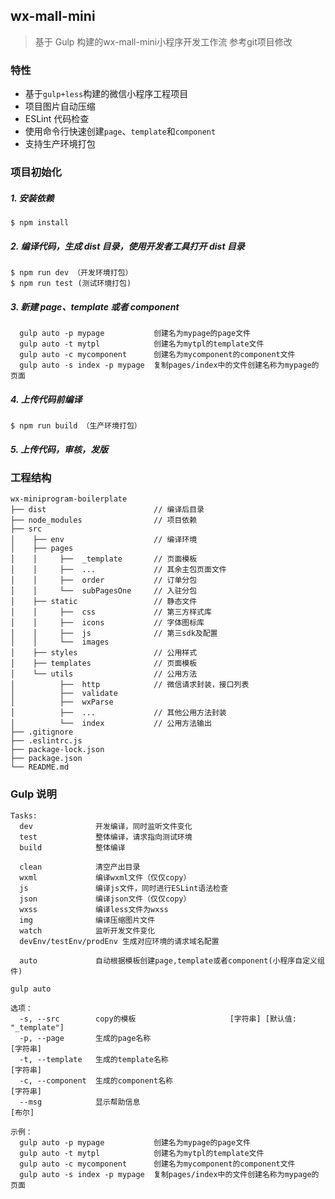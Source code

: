 ## wx-mall-mini

> 基于 Gulp 构建的wx-mall-mini小程序开发工作流
> 参考git项目修改
### 特性

- 基于`gulp+less`构建的微信小程序工程项目
- 项目图片自动压缩
- ESLint 代码检查
- 使用命令行快速创建`page`、`template`和`component`
- 支持生产环境打包

### 项目初始化

##### 1. 安装依赖

```
$ npm install
```

##### 2. 编译代码，生成 dist 目录，使用开发者工具打开 dist 目录

```
$ npm run dev （开发环境打包）
$ npm run test (测试环境打包)
```

##### 3. 新建 page、template 或者 component

```
  gulp auto -p mypage           创建名为mypage的page文件
  gulp auto -t mytpl            创建名为mytpl的template文件
  gulp auto -c mycomponent      创建名为mycomponent的component文件
  gulp auto -s index -p mypage  复制pages/index中的文件创建名称为mypage的页面
```

##### 4. 上传代码前编译

```
$ npm run build （生产环境打包）
```

##### 5. 上传代码，审核，发版

### 工程结构

```
wx-miniprogram-boilerplate
├── dist                        // 编译后目录
├── node_modules                // 项目依赖
├── src
│    ├── env                    // 编译环境
│    ├── pages
│    │     ├──  _template       // 页面模板
│    │     ├──  ...             // 其余主包页面文件
│    │     ├──  order           // 订单分包
│    │     └──  subPagesOne     // 入驻分包
│    ├── static                 // 静态文件
│    │     ├──  css             // 第三方样式库
│    │     ├──  icons           // 字体图标库
│    │     ├──  js              // 第三sdk及配置
│    │     └──  images
│    ├── styles                 // 公用样式
│    ├── templates              // 页面模板
│    └── utils                  // 公用方法
│          ├──  http            // 微信请求封装，接口列表
│          ├──  validate
│          ├──  wxParse
│          ├──  ...             // 其他公用方法封装
│          └──  index           // 公用方法输出
├── .gitignore
├── .eslintrc.js
├── package-lock.json
├── package.json
└── README.md

```

### Gulp 说明

```
Tasks:
  dev              开发编译，同时监听文件变化
  test             整体编译，请求指向测试环境
  build            整体编译

  clean            清空产出目录
  wxml             编译wxml文件（仅仅copy）
  js               编译js文件，同时进行ESLint语法检查
  json             编译json文件（仅仅copy）
  wxss             编译less文件为wxss
  img              编译压缩图片文件
  watch            监听开发文件变化
  devEnv/testEnv/prodEnv 生成对应环境的请求域名配置

  auto             自动根据模板创建page,template或者component(小程序自定义组件)

gulp auto

选项：
  -s, --src        copy的模板                     [字符串] [默认值: "_template"]
  -p, --page       生成的page名称                                       [字符串]
  -t, --template   生成的template名称                                   [字符串]
  -c, --component  生成的component名称                                  [字符串]
  --msg            显示帮助信息                                           [布尔]

示例：
  gulp auto -p mypage           创建名为mypage的page文件
  gulp auto -t mytpl            创建名为mytpl的template文件
  gulp auto -c mycomponent      创建名为mycomponent的component文件
  gulp auto -s index -p mypage  复制pages/index中的文件创建名称为mypage的页面
```
